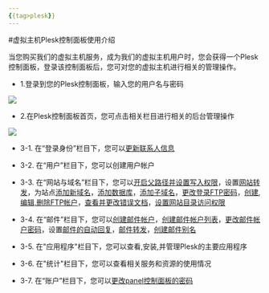 ```yaml
---
{{tag>plesk}}
---
```


#虚拟主机Plesk控制面板使用介绍

当您购买我们的虚拟主机服务，成为我们的虚拟主机用户时，您会获得一个Plesk控制面板，登录该控制面板后，您可对您的虚拟主机进行相关的管理操作。

* 1.登录到您的Plesk控制面板，输入您的用户名与密码

![](http://ww3.sinaimg.cn/large/a74ecc4cjw1dzgjb6hu77j.jpg)

* 2.在Plesk控制面板首页，您可点击相关栏目进行相关的后台管理操作

![](http://ww1.sinaimg.cn/large/a74ecc4cjw1dzglmx20obj.jpg)

* 3-1. 在“登录身份”栏目下，您可以[更新联系人信息](http://kb.51hosting.com/vh/2012/11/28/update-contact-information/)

* 3-2. 在“用户”栏目下，您可以创建用户帐户

* 3-3. 在“网站与域名”栏目下，您可以[开启父路径并设置写入权限](http://kb.51hosting.com/vh/2012/11/21/parent-path-write-access-asp-error/)，设置[网站转发](http://kb.51hosting.com/vh/2012/11/30/web-forwarding/)，为站点[添加新域名](http://kb.51hosting.com/vh/2012/11/28/add-domain-name/)，[添加数据库](http://kb.51hosting.com/vh/2013/02/04/how-to-create-mysql-plesk/)，[添加子域名](http://kb.51hosting.com/vh/2012/11/28/add-subdomain/)，[更改登录FTP密码](http://kb.51hosting.com/vh/2012/11/30/change-FTP-password/)，[创建,编辑,删除FTP帐户](http://kb.51hosting.com/vh/2012/11/20/FTP-account/)，[查看并更改错误文档](http://kb.51hosting.com/vh/2012/11/29/edit-error-documents/)，[设置网站目录访问权限](http://kb.51hosting.com/vh/2012/11/30/restrict-access-password/)

* 3-4. 在“邮件”栏目下，您可以[创建邮件帐户](http://kb.51hosting.com/vh/2012/11/30/create-list-mail-accounts/)，[创建邮件帐户列表](http://kb.51hosting.com/vh/2012/11/30/create-list-mail-accounts/)，[更改邮件帐户密码](http://kb.51hosting.com/vh/2012/11/30/change-mail-account-password/)，设置[邮件的自动回复](http://kb.51hosting.com/vh/2012/11/30/reply-mail-automatic/)，[邮件转发](http://kb.51hosting.com/vh/2012/11/30/mail-forwarding/)，[创建邮件别名](http://kb.51hosting.com/vh/2012/11/30/mail-alias-settings/)

* 3-5. 在"应用程序"栏目下，您可以查看,安装,并管理Plesk的主要应用程序

* 3-6. 在"统计"栏目下，您可以查看相关服务和资源的使用情况

* 3-7. 在“账户”栏目下，您可以[更改panel控制面板的密码](http://kb.51hosting.com/vh/2012/11/28/change-panel-password/)